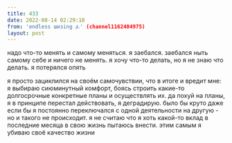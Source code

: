 ```yaml
---
title: 433
date: 2022-08-14 02:29:18
from: 'endless шизing ⍼' (channel1162404975)
layout: post
---
```


надо что-то менять и самому меняться. я заебался. заебался ныть самому себе и ничего не менять. я хочу что-то делать, но я не знаю что делать. я потерялся опять

я просто зациклился на своём самочувствии, что в итоге и вредит мне: я выбираю сиюминутный комфорт, боясь строить какие-то долгосрочные конкретные планы и осуществлять их. 
да похуй на планы, я в принципе перестал действовать, я деградирую. было бы круто даже если бы я постоянно переключался с одной деятельности на другую - но и такого не происходит. я не считаю что я хоть какой-то вклад в последние месяца в свою жизнь пытаюсь внести.
этим самым я убиваю своё качество жизни
